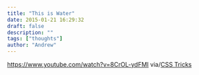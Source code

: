 ```yaml
---
title: "This is Water"
date: 2015-01-21 16:29:32
draft: false
description: ""
tags: ["thoughts"]
author: "Andrew"
---
```


https://www.youtube.com/watch?v=8CrOL-ydFMI via/[CSS Tricks](http://css-tricks.com/web-devvy-ways-practice-gratitude-empathy/)
